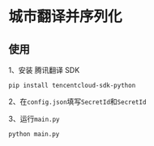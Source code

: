 # 城市翻译并序列化

## 使用

1、安装 腾讯翻译 SDK

```shell
pip install tencentcloud-sdk-python
```

2、在`config.json`填写`SecretId`和`SecretId`

3、运行`main.py`

```shell
python main.py
```